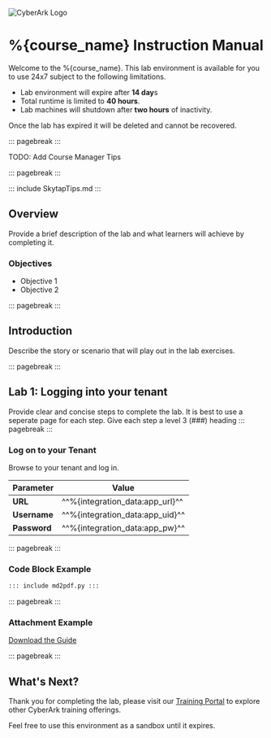 ![CyberArk Logo](https://www.cyberark.com/wp-content/uploads/2024/10/cyberark-logo.svg)

# %{course_name} Instruction Manual

Welcome to the %{course_name}.  This lab environment is available for you to use 24x7 subject to the following limitations.

- Lab environment will expire after **14 day**s
- Total runtime is limited to **40 hours**.
- Lab machines will shutdown after **two hours** of inactivity.

Once the lab has expired it will be deleted and cannot be recovered.

::: pagebreak :::

TODO: Add Course Manager Tips

::: pagebreak ::: 

::: include SkytapTips.md :::

## Overview
Provide a brief description of the lab and what learners will achieve by completing it.

### Objectives
- Objective 1
- Objective 2

::: pagebreak :::

## Introduction
Describe the story or scenario that will play out in the lab exercises.

::: pagebreak :::

## Lab 1:  Logging into your tenant
Provide clear and concise steps to complete the lab.  It is best to use a seperate page for each step.  Give each step a level 3 (###) heading
::: pagebreak :::

### Log on to your Tenant
Browse to your tenant and log in.

|   Parameter  | Value                           |
|--------------|---------------------------------|
| **URL**      | ^^%{integration_data:app_url}^^ |
| **Username** | ^^%{integration_data:app_uid}^^ |
| **Password** | ^^%{integration_data:app_pw}^^  |

::: pagebreak :::

### Code Block Example
```python
::: include md2pdf.py :::
```

::: pagebreak :::

### Attachment Example
[Download the Guide](./TestThing.pdf)

::: pagebreak :::

## What's Next?

Thank you for completing the lab, please visit our [Training Portal](https://training.cyberark.com) to explore other CyberArk training offerings. 

Feel free to use this environment as a sandbox until it expires.